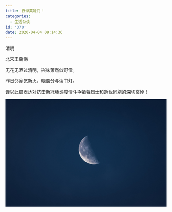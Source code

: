 ```yaml
---
title: 哀悼英雄们！
categories:
  - 生活杂谈
id: '370'
date: 2020-04-04 09:14:36
---
```


清明

北宋王禹偁

无花无酒过清明，兴味萧然似野僧。

昨日邻家乞新火，晓窗分与读书灯。

谨以此篇表达对抗击新冠肺炎疫情斗争牺牲烈士和逝世同胞的深切哀悼！

<!--more-->

![](%E7%BC%85%E6%80%80%E8%8B%B1%E9%9B%84%E4%BB%AC%EF%BC%81/20200417-scaled.jpg)